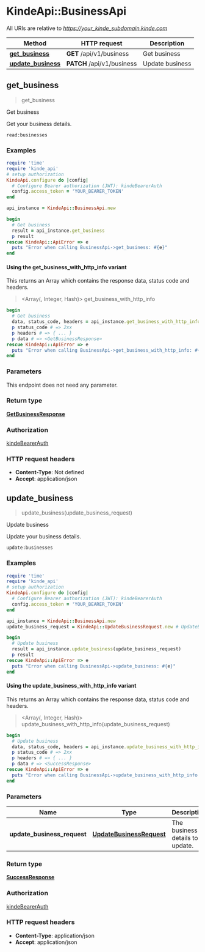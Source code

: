 # KindeApi::BusinessApi

All URIs are relative to *https://your_kinde_subdomain.kinde.com*

| Method | HTTP request | Description |
| ------ | ------------ | ----------- |
| [**get_business**](BusinessApi.md#get_business) | **GET** /api/v1/business | Get business |
| [**update_business**](BusinessApi.md#update_business) | **PATCH** /api/v1/business | Update business |


## get_business

> <GetBusinessResponse> get_business

Get business

Get your business details.  <div>   <code>read:businesses</code> </div> 

### Examples

```ruby
require 'time'
require 'kinde_api'
# setup authorization
KindeApi.configure do |config|
  # Configure Bearer authorization (JWT): kindeBearerAuth
  config.access_token = 'YOUR_BEARER_TOKEN'
end

api_instance = KindeApi::BusinessApi.new

begin
  # Get business
  result = api_instance.get_business
  p result
rescue KindeApi::ApiError => e
  puts "Error when calling BusinessApi->get_business: #{e}"
end
```

#### Using the get_business_with_http_info variant

This returns an Array which contains the response data, status code and headers.

> <Array(<GetBusinessResponse>, Integer, Hash)> get_business_with_http_info

```ruby
begin
  # Get business
  data, status_code, headers = api_instance.get_business_with_http_info
  p status_code # => 2xx
  p headers # => { ... }
  p data # => <GetBusinessResponse>
rescue KindeApi::ApiError => e
  puts "Error when calling BusinessApi->get_business_with_http_info: #{e}"
end
```

### Parameters

This endpoint does not need any parameter.

### Return type

[**GetBusinessResponse**](GetBusinessResponse.md)

### Authorization

[kindeBearerAuth](../README.md#kindeBearerAuth)

### HTTP request headers

- **Content-Type**: Not defined
- **Accept**: application/json


## update_business

> <SuccessResponse> update_business(update_business_request)

Update business

Update your business details.  <div>   <code>update:businesses</code> </div> 

### Examples

```ruby
require 'time'
require 'kinde_api'
# setup authorization
KindeApi.configure do |config|
  # Configure Bearer authorization (JWT): kindeBearerAuth
  config.access_token = 'YOUR_BEARER_TOKEN'
end

api_instance = KindeApi::BusinessApi.new
update_business_request = KindeApi::UpdateBusinessRequest.new # UpdateBusinessRequest | The business details to update.

begin
  # Update business
  result = api_instance.update_business(update_business_request)
  p result
rescue KindeApi::ApiError => e
  puts "Error when calling BusinessApi->update_business: #{e}"
end
```

#### Using the update_business_with_http_info variant

This returns an Array which contains the response data, status code and headers.

> <Array(<SuccessResponse>, Integer, Hash)> update_business_with_http_info(update_business_request)

```ruby
begin
  # Update business
  data, status_code, headers = api_instance.update_business_with_http_info(update_business_request)
  p status_code # => 2xx
  p headers # => { ... }
  p data # => <SuccessResponse>
rescue KindeApi::ApiError => e
  puts "Error when calling BusinessApi->update_business_with_http_info: #{e}"
end
```

### Parameters

| Name | Type | Description | Notes |
| ---- | ---- | ----------- | ----- |
| **update_business_request** | [**UpdateBusinessRequest**](UpdateBusinessRequest.md) | The business details to update. |  |

### Return type

[**SuccessResponse**](SuccessResponse.md)

### Authorization

[kindeBearerAuth](../README.md#kindeBearerAuth)

### HTTP request headers

- **Content-Type**: application/json
- **Accept**: application/json

